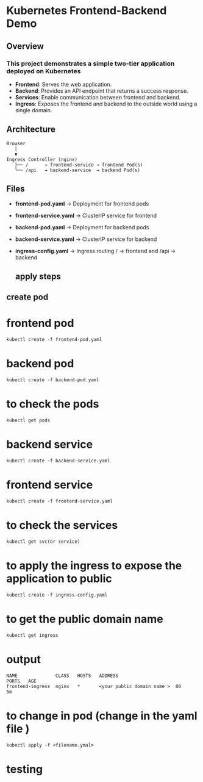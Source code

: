 # Kubernetes Frontend-Backend Demo
## Overview
### This project demonstrates a simple two-tier application deployed on Kubernetes
- **Frontend**: Serves the web application.
- **Backend**: Provides an API endpoint that returns a success response.
- **Services**: Enable communication between frontend and backend.
- **Ingress**: Exposes the frontend and backend to the outside world using a single domain.

## Architecture
```
Browser
   │
   ▼
Ingress Controller (nginx)
   ├── /      → frontend-service → frontend Pod(s)
   └── /api   → backend-service  → backend Pod(s)
```
## Files

- **frontend-pod.yaml** → Deployment for frontend pods
- **frontend-service.yaml** → ClusterIP service for frontend
- **backend-pod.yaml** → Deployment for backend pods
- **backend-service.yaml** → ClusterIP service for backend
- **ingress-config.yaml** → Ingress routing / → frontend and /api → backend

  ## apply steps

## create pod

# frontend pod 
```
kubectl create -f frontend-pod.yaml
```
# backend pod 
```
kubectl create -f backend-pod.yaml
```
# to check the pods
```
kubectl get pods
```
# backend service 
```
kubectl create -f backend-service.yaml
```
# frontend service 
```
kubectl create -f frontend-service.yaml
```
# to check the services
```
kubectl get svc(or service)
```
# to apply the ingress to expose the application to public
```
kubectl create -f ingress-config.yaml
```
# to get the public domain name 
```
kubectl get ingress
```
# output
```
NAME              CLASS   HOSTS   ADDRESS                          PORTS   AGE
frontend-ingress  nginx   *       <your public domain name >  80      5m

```
# to change in pod (change in the yaml file )
```
kubectl apply -f <filename.ymal>
```
# testing
